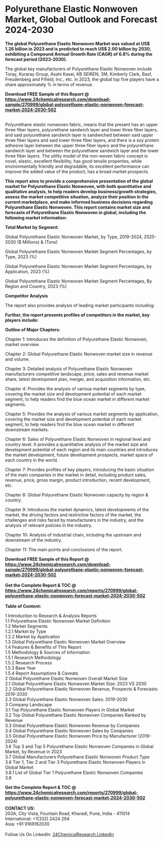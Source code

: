 <h1>Polyurethane Elastic Nonwoven Market, Global Outlook and Forecast 2024-2030</h1><p><strong>The global Polyurethane Elastic Nonwoven Market was valued at US$ 1.26 billion in 2023 and is predicted to reach US$ 2.00 billion by 2030, exhibiting a Compound Annual Growth Rate (CAGR) of 6.8% during the forecast period (2023-2030).</strong></p><p>
</p><p>The global key manufacturers of Polyurethane Elastic Nonwoven include Toray, Kuraray Group, Asahi Kasei, KB SEIREN, 3M, Kimberly Clark, Basf, Freudenberg and Fifield, Inc., etc. in 2023, the global top five players have a share approximately % in terms of revenue.</p><div><b>Download FREE Sample of this Report @ 
            <a href="https://www.24chemicalresearch.com/download-sample/270999/global-polyurethane-elastic-nonwoven-forecast-market-2024-2030-502">
            https://www.24chemicalresearch.com/download-sample/270999/global-polyurethane-elastic-nonwoven-forecast-market-2024-2030-502</a></b></div><br><p>
Polyurethane elastic nonwoven fabric, means that the present has an upper three fiber layers, polyurethane sandwich layer and lower three fiber layers, and said polyurethane sandwich layer is sandwiched between said upper three fiber layers and said lower three fiber layers, and there is a soy protein adhesive layer between the upper three fiber layers and the polyurethane sandwich layer and between the polyurethane sandwich layer and the lower three fiber layers. The utility model of the non-woven fabric concept is novel, elastic, excellent flexibility, has good tensile properties, while environmentally friendly and degradable, its excellent performance can improve the added value of the product, has a broad market prospects.</p><p>
<strong>This report aims to provide a comprehensive presentation of the global market for Polyurethane Elastic Nonwoven, with both quantitative and qualitative analysis, to help readers develop business/growth strategies, assess the market competitive situation, analyze their position in the current marketplace, and make informed business decisions regarding Polyurethane Elastic Nonwoven. This report contains market size and forecasts of Polyurethane Elastic Nonwoven in global, including the following market information:</strong></p><p>
</p><p>
<strong>Total Market by Segment:</strong></p><p>
Global Polyurethane Elastic Nonwoven Market, by Type, 2019-2024, 2025-2030 ($ Millions) &amp; (Tons)</p><p>
Global Polyurethane Elastic Nonwoven Market Segment Percentages, by Type, 2023 (%)</p><p>
</p><p>
Global Polyurethane Elastic Nonwoven Market Segment Percentages, by Application, 2023 (%)</p><p>
</p><p>
Global Polyurethane Elastic Nonwoven Market Segment Percentages, By Region and Country, 2023 (%)</p><p>
</p><p>
</p><p><strong>Competitor Analysis</strong></p><p>
The report also provides analysis of leading market participants including:</p><p>
</p><p>
</p><p><strong>Further, the report presents profiles of competitors in the market, key players include:</strong></p><p>
</p><p>
</p><p><strong>Outline of Major Chapters:</strong></p><p>
</p><p>Chapter 1: Introduces the definition of Polyurethane Elastic Nonwoven, market overview.</p><p>
Chapter 2: Global Polyurethane Elastic Nonwoven market size in revenue and volume.</p><p>
Chapter 3: Detailed analysis of Polyurethane Elastic Nonwoven manufacturers competitive landscape, price, sales and revenue market share, latest development plan, merger, and acquisition information, etc.</p><p>
Chapter 4: Provides the analysis of various market segments by type, covering the market size and development potential of each market segment, to help readers find the blue ocean market in different market segments.</p><p>
Chapter 5: Provides the analysis of various market segments by application, covering the market size and development potential of each market segment, to help readers find the blue ocean market in different downstream markets.</p><p>
Chapter 6: Sales of Polyurethane Elastic Nonwoven in regional level and country level. It provides a quantitative analysis of the market size and development potential of each region and its main countries and introduces the market development, future development prospects, market space of each country in the world.</p><p>
Chapter 7: Provides profiles of key players, introducing the basic situation of the main companies in the market in detail, including product sales, revenue, price, gross margin, product introduction, recent development, etc.</p><p>
Chapter 8: Global Polyurethane Elastic Nonwoven capacity by region &amp; country.</p><p>
Chapter 9: Introduces the market dynamics, latest developments of the market, the driving factors and restrictive factors of the market, the challenges and risks faced by manufacturers in the industry, and the analysis of relevant policies in the industry.</p><p>
Chapter 10: Analysis of industrial chain, including the upstream and downstream of the industry.</p><p>
Chapter 11: The main points and conclusions of the report.</p><div><b>Download FREE Sample of this Report @ 
            <a href="https://www.24chemicalresearch.com/download-sample/270999/global-polyurethane-elastic-nonwoven-forecast-market-2024-2030-502">
            https://www.24chemicalresearch.com/download-sample/270999/global-polyurethane-elastic-nonwoven-forecast-market-2024-2030-502</a></b></div><br><div><b>Get the Complete Report & TOC @ 
            <a href="https://www.24chemicalresearch.com/reports/270999/global-polyurethane-elastic-nonwoven-forecast-market-2024-2030-502">
            https://www.24chemicalresearch.com/reports/270999/global-polyurethane-elastic-nonwoven-forecast-market-2024-2030-502</a></b></div><br>
            <b>Table of Content:</b><p>1 Introduction to Research & Analysis Reports<br />
    1.1 Polyurethane Elastic Nonwoven Market Definition<br />
    1.2 Market Segments<br />
        1.2.1 Market by Type<br />
        1.2.2 Market by Application<br />
    1.3 Global Polyurethane Elastic Nonwoven Market Overview<br />
    1.4 Features & Benefits of This Report<br />
    1.5 Methodology & Sources of Information<br />
        1.5.1 Research Methodology<br />
        1.5.2 Research Process<br />
        1.5.3 Base Year<br />
        1.5.4 Report Assumptions & Caveats<br />
2 Global Polyurethane Elastic Nonwoven Overall Market Size<br />
    2.1 Global Polyurethane Elastic Nonwoven Market Size: 2023 VS 2030<br />
    2.2 Global Polyurethane Elastic Nonwoven Revenue, Prospects & Forecasts: 2019-2030<br />
    2.3 Global Polyurethane Elastic Nonwoven Sales: 2019-2030<br />
3 Company Landscape<br />
    3.1 Top Polyurethane Elastic Nonwoven Players in Global Market<br />
    3.2 Top Global Polyurethane Elastic Nonwoven Companies Ranked by Revenue<br />
    3.3 Global Polyurethane Elastic Nonwoven Revenue by Companies<br />
    3.4 Global Polyurethane Elastic Nonwoven Sales by Companies<br />
    3.5 Global Polyurethane Elastic Nonwoven Price by Manufacturer (2019-2024)<br />
    3.6 Top 3 and Top 5 Polyurethane Elastic Nonwoven Companies in Global Market, by Revenue in 2023<br />
    3.7 Global Manufacturers Polyurethane Elastic Nonwoven Product Type<br />
    3.8 Tier 1, Tier 2 and Tier 3 Polyurethane Elastic Nonwoven Players in Global Market<br />
        3.8.1 List of Global Tier 1 Polyurethane Elastic Nonwoven Companies<br />
        3.8</p><div><b>Get the Complete Report & TOC @ 
            <a href="https://www.24chemicalresearch.com/reports/270999/global-polyurethane-elastic-nonwoven-forecast-market-2024-2030-502">
            https://www.24chemicalresearch.com/reports/270999/global-polyurethane-elastic-nonwoven-forecast-market-2024-2030-502</a></b></div><br><b>CONTACT US:</b><br>
            203A, City Vista, Fountain Road, Kharadi, Pune, India - 411014<br>
            International: +1(332) 2424 294<br>
            Asia: +91 9169162030 <br><br>
            Follow Us On LinkedIn: <a href="https://www.linkedin.com/company/24chemicalresearch/">24ChemicalResearch LinkedIn</a>